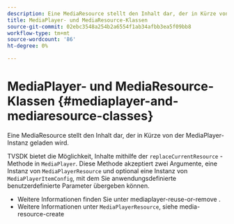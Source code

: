 ```yaml
---
description: Eine MediaResource stellt den Inhalt dar, der in Kürze von der MediaPlayer-Instanz geladen wird.
title: MediaPlayer- und MediaResource-Klassen
source-git-commit: 02ebc3548a254b2a6554f1ab34afbb3ea5f09bb8
workflow-type: tm+mt
source-wordcount: '86'
ht-degree: 0%

---
```


# MediaPlayer- und MediaResource-Klassen {#mediaplayer-and-mediaresource-classes}

Eine MediaResource stellt den Inhalt dar, der in Kürze von der MediaPlayer-Instanz geladen wird.

<!--<a id="section_431AB7221E0249BF949EC72EEB9B428A"></a>-->

TVSDK bietet die Möglichkeit, Inhalte mithilfe der `replaceCurrentResource` -Methode in `MediaPlayer`. Diese Methode akzeptiert zwei Argumente, eine Instanz von `MediaPlayerResource` und optional eine Instanz von `MediaPlayerItemConfig`, mit dem Sie anwendungsdefinierte benutzerdefinierte Parameter übergeben können.

* Weitere Informationen finden Sie unter mediaplayer-reuse-or-remove .
* Weitere Informationen unter `MediaPlayerResource`, siehe media-resource-create
